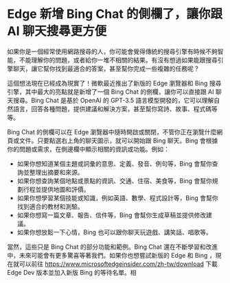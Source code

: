 # Edge 新增 Bing Chat 的側欄了，讓你跟 AI 聊天搜尋更方便

如果你是一個經常使用網路搜尋的人，你可能會覺得傳統的搜尋引擎有時候不夠智能，不能理解你的問題，或者給你一堆不相關的結果。有沒有想過如果能跟搜尋引擎聊天，讓它幫你找到最適合的答案，甚至幫你完成一些複雜的任務呢？

這個想法現在已經成為現實了！微軟最近推出了新版的 Edge 瀏覽器和 Bing 搜尋引擎，其中最大的亮點就是新增了一個 Bing Chat 的側欄，讓你可以直接跟 AI 聊天搜尋。Bing Chat 是基於 OpenAI 的 GPT-3.5 語言模型開發的，它可以理解自然語言，回答各種問題，提供建議和解決方案，甚至幫你寫詩、故事、程式碼等等。

Bing Chat 的側欄可以在 Edge 瀏覽器中隨時開啟或關閉，不管你正在瀏覽什麼網頁或文件。只要點選右上角的聊天圖示，就可以開始跟 Bing 聊天。Bing 會根據你的問題或需求，在側邊欄中顯示相關的資訊或功能。例如：

- 如果你想知道某個主題或詞彙的意思、定義、發音、例句等，Bing 會幫你查詢並整理出摘要和來源。
- 如果你想查詢某個地點或景點的資訊、交通、住宿、美食等，Bing 會幫你規劃行程並提供地圖和評價。
- 如果你想學習某個技能或知識，例如英語、數學、程式設計等，Bing 會幫你找到適合的教材和測驗。
- 如果你想寫一篇文章、報告、信件等，Bing 會幫你生成草稿並提供修改建議。
- 如果你想放鬆一下心情，Bing 也可以跟你聊天玩遊戲、講笑話、唱歌等。

當然，這些只是 Bing Chat 的部分功能和範例。Bing Chat 還在不斷學習和改進中，未來可能會有更多驚喜等著我們。如果你也想嘗試新版的 Edge 和 Bing ，現在就可以前往 https://www.microsoftedgeinsider.com/zh-tw/download 下載 Edge Dev 版本並加入新版 Bing 的等待名單。相
